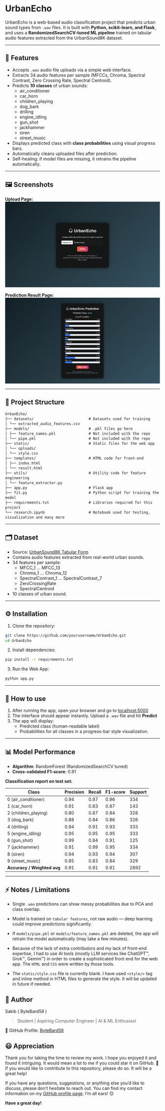 # UrbanEcho

UrbanEcho is a web-based audio classification project that predicts urban sound types from `.wav` files. It is built with **Python, scikit-learn, and Flask**, and uses a **RandomizedSearchCV-tuned ML pipeline** trained on tabular audio features extracted from the UrbanSound8K dataset.

---

## 🚀 Features

- Accepts `.wav` audio file uploads via a simple web interface.
- Extracts 34 audio features per sample (MFCCs, Chroma, Spectral Contrast, Zero Crossing Rate, Spectral Centroid).
- Predicts **10 classes** of urban sounds:
  - air_conditioner
  - car_horn
  - children_playing
  - dog_bark
  - drilling
  - engine_idling
  - gun_shot
  - jackhammer
  - siren
  - street_music
- Displays predicted class with **class probabilities** using visual progress bars.
- Automatically cleans uploaded files after prediction.
- Self-healing: if model files are missing, it retrains the pipeline automatically.

---

## 🖼 Screenshots

**Upload Page:**  
![Upload Page](screenshots/landing.png)  

**Prediction Result Page:**  
![Result Page](screenshots/predict.png)  

---

## 📁 Project Structure

```
UrbanEcho/
├── datasets/                         # Datasets used for training
│ └── extracted_audio_features.csv
├── models/                           # .pkl files go here
│ ├── feature_names.pkl               # Not included with the repo
│ └── pipe.pkl                        # Not included with the repo
├── static/                           # Static files for the web app
│ └── uploads/   
│ └── style.css
├── templates/                        # HTML code for front-end
│ ├── index.html
│ └── result.html
├── utils/                            # Utility code for feature engineering
│ └── feature_extractor.py
├── app.py                            # Flask app
├── fit.py                            # Python script for training the model
├── requirements.txt                  # Libraries required for this project
└── research.ipynb                    # Notebook used for testing, visualization and many more
```


---

## 🗂 Dataset

- Source: [UrbanSound8K Tabular Form](https://www.kaggle.com/datasets/orvile/urban-sound-8k-tabular-form)  
- Contains audio features extracted from real-world urban sounds.
- 34 features per sample:
  - MFCC_1 … MFCC_13
  - Chroma_1 … Chroma_12
  - SpectralContrast_1 … SpectralContrast_7
  - ZeroCrossingRate
  - SpectralCentroid
- 10 classes of urban sound.

---

## ⚙ Installation

1. Clone the repository:
```bash
git clone https://github.com/yourusername/UrbanEcho.git
cd UrbanEcho
```

2. Install dependencies:
```bash
pip install -r requirements.txt
```
3. Run the Web App:
```bash
python app.py
```

---

## 🏃 How to use
1. After running the app, open your browser and go to [localhost:5000](http://127.0.0.1:5000/)
2. The interface should appear instantly. Upload a `.wav` file and hit **Predict**
3. The app will display: 
   - Predicted class (human-readable label)
   - Probabilities for all classes in a progress-bar style visualization.

---

## 📊 Model Performance

- **Algorithm**: RandomForest (RandomizedSearchCV tuned)  
- **Cross-validated F1-score**: 0.91  

**Classification report on test set:**

| Class | Precision | Recall | F1-score | Support |
|-------|-----------|--------|----------|--------|
| 0 (air_conditioner)     | 0.94 | 0.97 | 0.96 | 334 |
| 1 (car_horn)            | 0.91 | 0.83 | 0.87 | 143 |
| 2 (children_playing)    | 0.80 | 0.87 | 0.84 | 328 |
| 3 (dog_bark)            | 0.88 | 0.84 | 0.86 | 326 |
| 4 (drilling)            | 0.94 | 0.91 | 0.93 | 333 |
| 5 (engine_idling)       | 0.95 | 0.95 | 0.95 | 333 |
| 6 (gun_shot)            | 0.99 | 0.84 | 0.91 | 125 |
| 7 (jackhammer)          | 0.91 | 0.99 | 0.95 | 334 |
| 8 (siren)               | 0.94 | 0.93 | 0.94 | 307 |
| 9 (street_music)        | 0.85 | 0.83 | 0.84 | 329 |
| **Accuracy / Weighted avg** | 0.91 | 0.91 | 0.91 | 2892 |

---

## ⚡️ Notes / Limitations
- Single `.wav` predictions can show messy probabilities due to PCA and class overlap.
  
- Model is trained on `tabular features`, not raw audio — deep learning could improve predictions significantly.
- If `models/pipe.pkl` or `models/feature_names.pkl` are deleted, the app will retrain the model automatically (may take a few minutes).
- Because of the lack of extra contributors and my lack of front-end expertise, I had to use AI tools (mostly LLM services like ChatGPT™, Grok™, Gemini™) in order to create a sophisticated front end for the web app. The `HTML` and `CSS` were written by those tools.
- The `static/style.css` file is currently blank. I have used `<style/>` tag and inline method in HTML files to generate the style. It will be updated in future if needed.

## 📌 Author
Sakib ( ByteBard58 )

> Student | Aspiring Computer Engineer | AI & ML Enthusiast

📍 GitHub Profile: [ByteBard58](http://www.github.com/ByteBard58)

## 😃 Appreciation 
Thank you for taking the time to review my work. I hope you enjoyed it and found it intriguing. It would mean a lot to me if you could star it on GitHub. 🌟 If you would like to contribute to this repository, please do so. It will be a great help!

If you have any questions, suggestions, or anything else you’d like to discuss, please don’t hesitate to reach out. You can find my contact information on my [GitHub profile page](http://www.github.com/ByteBard58). I’m all ears! 😊

**Have a great day!**